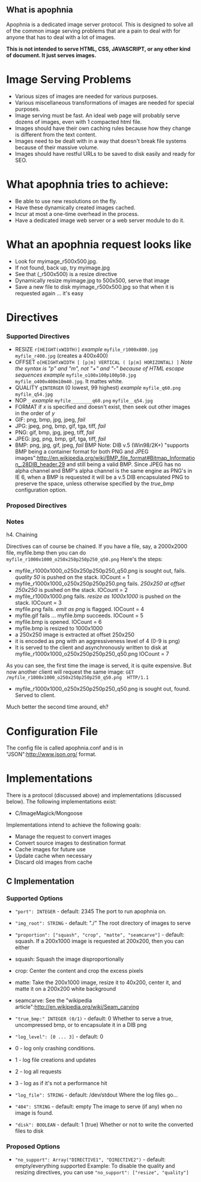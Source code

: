 ## What is apophnia

Apophnia is a dedicated image server protocol.  This is designed to solve all of the common image serving problems that are a pain to deal with for anyone that has to deal with a lot of images.

**This is not intended to serve HTML, CSS, JAVASCRIPT, or any other kind of document. It just serves images.**

# Image Serving Problems

  * Various sizes of images are needed for various purposes.
  * Various miscellaneous transformations of images are needed for special purposes.
  * Image serving must be fast. An ideal web page will probably serve dozens of images, even with 1 compacted html file.
  * Images should have their own caching rules because how they change is different from the text content.
  * Images need to be dealt with in a way that doesn't break file systems because of their massive volume.
  * Images should have restful URLs to be saved to disk easily and ready for SEO.

# What apophnia tries to achieve:

  * Be able to use new resolutions on the fly.
  * Have these dynamically created images cached.
  * Incur at most a one-time overhead in the process.
  * Have a dedicated image web server or a web server module to do it.

# What an apophnia request looks like

  * Look for myimage_r500x500.jpg.
  * If not found, back up, try myimage.jpg
  * See that (_r500x500) is a resize directive
  * Dynamically resize myimage.jpg to 500x500, serve that image
  * Save a new file to disk myimage_r500x500.jpg so that when it is requested again ... it's easy

# Directives

### Supported Directives

* RESIZE `r[HEIGHT(xWIDTH)]`
 _example_ `myfile_r1000x800.jpg` `myfile_r400.jpg` (creates a 400x400)
* OFFSET `o[HEIGHTxWIDTH [ [p|m] VERTICAL ( [p|m] HORIZONTAL) ]`
 *Note the syntax is "p" and "m", not "+" and "-" because of HTML escape sequences*
 _example_ `myfile_o100x100p100p50.jpg` `myfile_o400x400m10m40.jpg`.  It mattes white.
* QUALITY `qINTERGER` (0 lowest, 99 highest)
 _example_  `myfile_q60.png` `myfile_q54.jpg`
* NOP `_`
 _example_ `myfile________q60.png` `myfile__q54.jpg`
* FORMAT if *x* is specified and doesn't exist, then seek out other images in the order of *y*
 * GIF: png, bmp, jpg, jpeg, *fail*
 * JPG: jpeg, png, bmp, gif, tga, tiff, *fail*
 * PNG: gif, bmp, jpg, jpeg, tiff, *fail*
 * JPEG: jpg, png, bmp, gif, tga, tiff, *fail*
 * BMP: png, jpg, gif, jpeg, *fail*
BMP Note: DIB v.5 (Win98/2K+) "supports BMP being a container format for both PNG and JPEG images":http://en.wikipedia.org/wiki/BMP_file_format#Bitmap_Information_.28DIB_header.29 and still being a valid BMP.  Since JPEG has no alpha channel and BMP's alpha channel is the same engine as PNG's in IE 6, when a BMP is requested it will be a v.5 DIB encapsulated PNG to preserve the space, unless otherwise specified by the *true_bmp* configuration option.

### Proposed Directives

### Notes

h4. Chaining

Directives can of course be chained.  If you have a file, say, a 2000x2000 file, myfile.bmp then you can do
`myfile_r1000x1000_o250x250p250p250_q50.png`
Here's the steps:

  * myfile_r1000x1000_o250x250p250p250_q50.png is sought out, fails. _quality 50_ is pushed on the stack. IOCount = 1
  * myfile_r1000x1000_o250x250p250p250.png fails. _250x250 at offset 250x250_ is pushed on the stack. IOCount = 2
  * myfile_r1000x1000.png fails. _resize as 1000x1000_ is pushed on the stack. IOCount = 3
  * myfile.png fails. _emit as png_ is flagged. IOCount = 4
  * myfile.gif fails ... myfile.bmp succeeds. IOCount = 5
  * myfile.bmp is opened. IOCount = 6
  * myfile.bmp is resized to 1000x1000
  * a 250x250 image is extracted at offset 250x250
  * it is encoded as png with an aggressiveness level of 4 (0-9 is png)
  * It is served to the client and asynchronously written to disk at myfile_r1000x1000_o250x250p250p250_q50.png IOCount = 7

As you can see, the first time the image is served, it is quite expensive.  But now another client will request the same image:
`GET /myfile_r1000x1000_o250x250p250p250_q50.png  HTTP/1.1`

 * myfile_r1000x1000_o250x250p250p250_q50.png is sought out, found.  Served to client.

Much better the second time around, eh?

# Configuration File

The config file is called apophnia.conf and is in "JSON":http://www.json.org/ format. 

# Implementations

There is a protocol (discussed above) and implementations (discussed below).  The following implementations exist:

  * C/ImageMagick/Mongoose
<!--  * PHP/ImageMagick/(Your choice)-->

Implementations intend to achieve the following goals:

  * Manage the request to convert images
  * Convert source images to destination format
  * Cache images for future use
  * Update cache when necessary
  * Discard old images from cache

## C Implementation
### Supported Options
* `"port": INTEGER` - default: 2345
  The port to run apophnia on.
* `"img_root": STRING` - default: "./"
  The root directory of images to serve
* `"proportion": ["squash", "crop", "matte", "seamcarve"]` - default: squash. If a 200x1000 image is requested at 200x200, then you can either
 * squash: Squash the image disproportionally
 * crop: Center the content and crop the excess pixels
 * matte: Take the 200x1000 image, resize it to 40x200, center it, and matte it on a 200x200 white background
 * seamcarve: See the "wikipedia article":http://en.wikipedia.org/wiki/Seam_carving
* `"true_bmp:" INTEGER (0/1)` - default: 0
  Whether to serve a true, uncompressed bmp, or to encapsulate it in a DIB png
* `"log_level": [0 ... 3]` - default: 0

 * 0 - log only crashing conditions.
 * 1 - log file creations and updates
 * 2 - log all requests
 * 3 - log as if it's not a performance hit

* `"log_file": STRING` - default: /dev/stdout
  Where the log files go...

* `"404": STRING` - default: empty
  The image to serve (if any) when no image is found.

* `"disk": BOOLEAN` - default: 1 (true) 
  Whether or not to write the converted files to disk

### Proposed Options
* `"no_support": Array("DIRECTIVE1", "DIRECTIVE2")` - default: empty/everything supported
  Example:  To disable the quality and resizing directives, you can use `"no_support": ["resize", "quality"]` 
